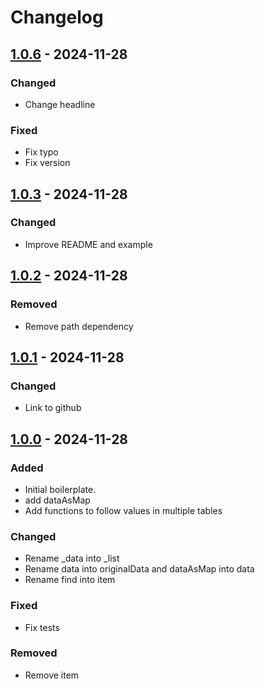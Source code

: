 # Changelog

## [1.0.6] - 2024-11-28

### Changed

- Change headline

### Fixed

- Fix typo
- Fix version

## [1.0.3] - 2024-11-28

### Changed

- Improve README and example

## [1.0.2] - 2024-11-28

### Removed

- Remove path dependency

## [1.0.1] - 2024-11-28

### Changed

- Link to github

## [1.0.0] - 2024-11-28

### Added

- Initial boilerplate.
- add dataAsMap
- Add functions to follow values in multiple tables

### Changed

- Rename \_data into \_list
- Rename data into originalData and dataAsMap into data
- Rename find into item

### Fixed

- Fix tests

### Removed

- Remove item

[1.0.6]: https://github.com/inlavigo/rljson/compare/1.0.3...1.0.6
[1.0.3]: https://github.com/inlavigo/rljson/compare/1.0.2...1.0.3
[1.0.2]: https://github.com/inlavigo/rljson/compare/1.0.1...1.0.2
[1.0.1]: https://github.com/inlavigo/rljson/compare/1.0.0...1.0.1
[1.0.0]: https://github.com/inlavigo/rljson/tag/%tag
